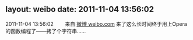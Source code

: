 layout: weibo
date: 2011-11-04 13:56:02
---
2011-11-04 13:56:02  &nbsp;&nbsp;&nbsp;&nbsp;&nbsp;&nbsp; 来自 <a href="http://weibo.com/" rel="nofollow">微博 weibo.com</a>
来了这么长时间终于用上Opera的函数编程了——拷了个字符串…… ​​​
